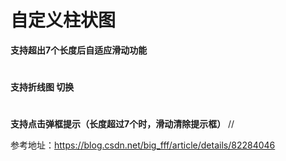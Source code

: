 
# 自定义柱状图

**支持超出7个长度后自适应滑动功能**
#
**支持折线图 切换**
#
**支持点击弹框提示（长度超过7个时，滑动清除提示框）**
  //


参考地址：https://blog.csdn.net/big_fff/article/details/82284046

